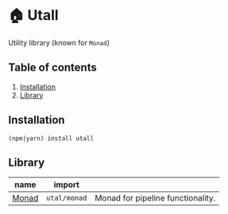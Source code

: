 # 🏠 Utall
Utility library (known for `Monad`)

## Table of contents

1. [Installation](#installation)
1. [Library](#library)

## Installation
`(npm|yarn) install utall`

## Library

| name | import ||
|-|-|-
|[Monad](./docs/Monad.md)| `utal/monad` |Monad for pipeline functionality.